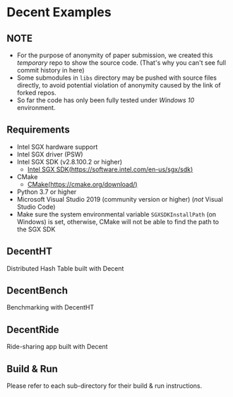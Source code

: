 # Decent Examples

## NOTE

- For the purpose of anonymity of paper submission, we created this *temporary* repo to show the source code. (That's why you can't see full commit history in here)
- Some submodules in `libs` directory may be pushed with source files directly, to avoid potential violation of anonymity caused by the link of forked repos.
- So far the code has only been fully tested under *Windows 10* environment.

## Requirements

- Intel SGX hardware support
- Intel SGX driver (PSW)
- Intel SGX SDK (v2.8.100.2 or higher)
	- [Intel SGX SDK(https://software.intel.com/en-us/sgx/sdk)](https://software.intel.com/en-us/sgx/sdk)
- CMake
	- [CMake(https://cmake.org/download/)](https://cmake.org/download/)
- Python 3.7 or higher
- Microsoft Visual Studio 2019 (community version or higher) (*not* Visual Studio Code)
- Make sure the system environmental variable `SGXSDKInstallPath` (on Windows) is set, otherwise, CMake will not be able to find the path to the SGX SDK

## DecentHT

Distributed Hash Table built with Decent

## DecentBench

Benchmarking with DecentHT

## DecentRide

Ride-sharing app built with Decent

## Build & Run

Please refer to each sub-directory for their build & run instructions.

